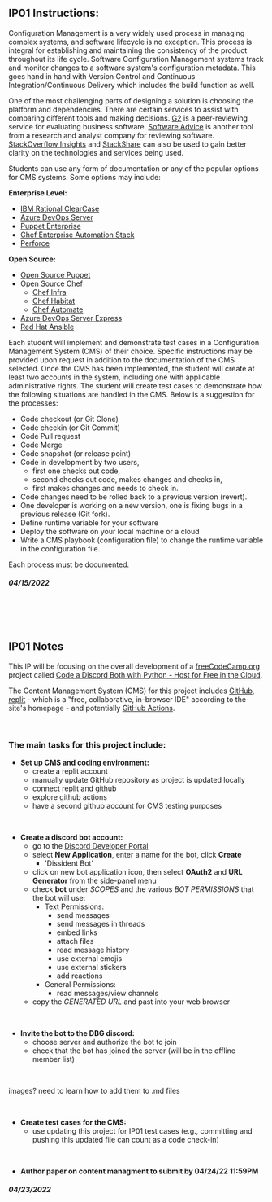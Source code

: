 
## IP01 Instructions:
Configuration Management is a very widely used process in managing complex systems, and software lifecycle is no exception. This process is integral for establishing and maintaining the consistency of the product throughout its life cycle. Software Configuration Management systems track and monitor changes to a software system's configuration metadata. This goes hand in hand with Version Control and Continuous Integration/Continuous Delivery which includes the build function as well. 

One of the most challenging parts of designing a solution is choosing the platform and dependencies. There are certain services to assist with comparing different tools and making decisions. [G2](https://www.g2.com/) is a peer-reviewing service for evaluating business software. [Software Advice](https://www.softwareadvice.com/) is another tool from a research and analyst company for reviewing software. [StackOverflow Insights](https://insights.stackoverflow.com/survey) and [StackShare](https://stackshare.io/) can also be used to gain better clarity on the technologies and services being used. 

Students can use any form of documentation or any of the popular options for CMS systems. Some options may include: 

**Enterprise Level:**  
- [IBM Rational ClearCase](https://www.ibm.com/products/rational-clearcase)   
- [Azure DevOps Server](https://azure.microsoft.com/en-us/services/devops/server/)  
- [Puppet Enterprise](https://puppet.com/products/puppet-enterprise/)   
- [Chef Enterprise Automation Stack](https://www.chef.io/products/enterprise-automation-stack)  
- [Perforce](https://www.perforce.com/)   

**Open Source:**  
- [Open Source Puppet](https://puppet.com/docs/puppet/7/puppet_index.html)   
- [Open Source Chef](https://www.chef.io/)  
    - [Chef Infra](https://www.chef.io/products/chef-infra)     
    - [Chef Habitat](https://www.chef.io/products/chef-habitat)   
    - [Chef Automate](https://www.chef.io/products/chef-automate)   
- [Azure DevOps Server Express](https://go.microsoft.com/fwlink/?LinkId=2041269&clcid=0x409)   
- [Red Hat Ansible](https://github.com/ansible/ansible)   

Each student will implement and demonstrate test cases in a Configuration Management System (CMS) of their choice. Specific instructions may be provided upon request in addition to the documentation of the CMS selected. Once the CMS has been implemented, the student will create at least two accounts in the system, including one with applicable administrative rights. The student will create test cases to demonstrate how the following situations are handled in the CMS. Below is a suggestion for the processes: 

- Code checkout (or Git Clone) 
- Code checkin (or Git Commit) 
- Code Pull request 
- Code Merge 
- Code snapshot (or release point) 
- Code in development by two users, 
    - first one checks out code, 
    - second checks out code, makes changes and checks in, 
    - first makes changes and needs to check in. 
- Code changes need to be rolled back to a previous version (revert). 
- One developer is working on a new version, one is fixing bugs in a previous release (Git fork). 
- Define runtime variable for your software 
- Deploy the software on your local machine or a cloud  
- Write a CMS playbook (configuration file) to change the runtime variable in the configuration file.  

Each process must be documented. 
##### 04/15/2022

<br>
<br>  
<br>

## IP01 Notes
This IP will be focusing on the overall development of a [freeCodeCamp.org](https://www.freecodecamp.org/) project called [Code a Discord Both with Python - Host for Free in the Cloud](https://www.youtube.com/watch?v=SPTfmiYiuok). 

The Content Management System (CMS) for this project includes [GitHub](https://github.com/Hipples/CS504-Project-Samantha-Hipple), [replit](https://replit.com/) - which is a "free, collaborative, in-browser IDE" according to the site's homepage - and potentially [GitHub Actions](https://github.com/features/actions). 

<br>

### The main tasks for this project include: 
+ **Set up CMS and coding environment:**
    + create a replit account
    + manually update GitHub repository as project is updated locally
    + connect replit and github
    + explore github actions
    + have a second github account for CMS testing purposes

<br>

+ **Create a discord bot account:**
    + go to the [Discord Developer Portal](https://discord.com/developers/applications)
    + select **New Application**, enter a name for the bot, click **Create**
        + 'Dissident Bot'
    + click on new bot application icon, then select **OAuth2** and **URL Generator** from the side-panel menu
    + check **bot** under *SCOPES* and the various *BOT PERMISSIONS* that the bot will use:
        + Text Permissions:
            + send messages
            + send messages in threads
            + embed links
            + attach files
            + read message history
            + use external emojis
            + use external stickers
            + add reactions
        + General Permissions:
            + read messages/view channels
    + copy the *GENERATED URL* and past into your web browser  

<br>  

+ **Invite the bot to the DBG discord:**
    + choose server and authorize the bot to join
    + check that the bot has joined the server (will be in the offline member list)

<br>

images? need to learn how to add them to .md files

<br>

+ **Create test cases for the CMS:**
    + use updating this project for IP01 test cases (e.g., committing and pushing this updated file can count as a code check-in)

<br>

+ **Author paper on content managment to submit by 04/24/22 11:59PM**
##### 04/23/2022
